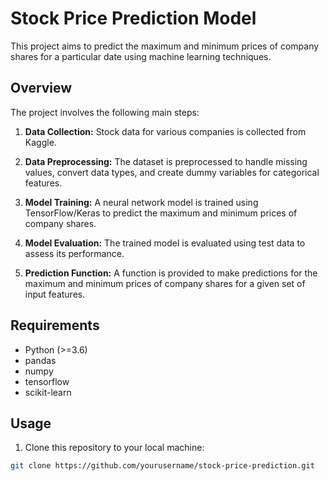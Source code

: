 # Stock Price Prediction Model

This project aims to predict the maximum and minimum prices of company shares for a particular date using machine learning techniques.

## Overview

The project involves the following main steps:

1. **Data Collection:** Stock data for various companies is collected from Kaggle.

2. **Data Preprocessing:** The dataset is preprocessed to handle missing values, convert data types, and create dummy variables for categorical features.

3. **Model Training:** A neural network model is trained using TensorFlow/Keras to predict the maximum and minimum prices of company shares.

4. **Model Evaluation:** The trained model is evaluated using test data to assess its performance.

5. **Prediction Function:** A function is provided to make predictions for the maximum and minimum prices of company shares for a given set of input features.

## Requirements

- Python (>=3.6)
- pandas
- numpy
- tensorflow
- scikit-learn

## Usage

1. Clone this repository to your local machine:

```bash
git clone https://github.com/yourusername/stock-price-prediction.git
